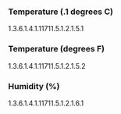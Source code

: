 ### Temperature (.1 degrees C)
1.3.6.1.4.1.11711.5.1.2.1.5.1
### Temperature (degrees F)
1.3.6.1.4.1.11711.5.1.2.1.5.2
### Humidity (%)
1.3.6.1.4.1.11711.5.1.2.1.6.1
